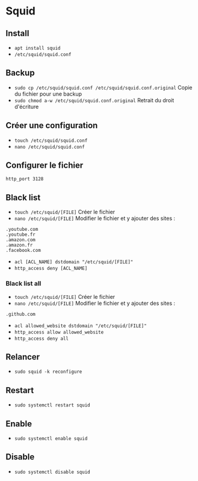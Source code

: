 # Squid
## Install
- `apt install squid`
- `/etc/squid/squid.conf`
## Backup
- `sudo cp /etc/squid/squid.conf /etc/squid/squid.conf.original` Copie du fichier pour une backup
- `sudo chmod a-w /etc/squid/squid.conf.original` Retrait du droit d'écriture
## Créer une configuration
- `touch /etc/squid/squid.conf`
- `nano /etc/squid/squid.conf`
## Configurer le fichier
```
http_port 3128
```
## Black list
- `touch /etc/squid/[FILE]` Créer le fichier
- `nano /etc/squid/[FILE]` Modifier le fichier et y ajouter des sites :
```
.youtube.com
.youtube.fr
.amazon.com
.amazon.fr
.facebook.com
```
- `acl [ACL_NAME] dstdomain "/etc/squid/[FILE]"`
- `http_access deny [ACL_NAME]`
### Black list all
- `touch /etc/squid/[FILE]` Créer le fichier
- `nano /etc/squid/[FILE]` Modifier le fichier et y ajouter des sites :
```
.github.com
```
- `acl allowed_website dstdomain "/etc/squid/[FILE]"`
- `http_access allow allowed_website`
- `http_access deny all`

## Relancer
- `sudo squid -k reconfigure`
## Restart
- `sudo systemctl restart squid`
## Enable
- `sudo systemctl enable squid`
## Disable
- `sudo systemctl disable squid`